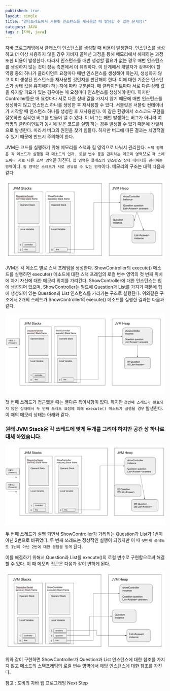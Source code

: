 ```yaml
---
published: true
layout: single
title: "멀티쓰레드에서 서블릿 인스턴스를 재사용할 때 발생할 수 있는 문제점?"
category: JAVA
tags : [자바, java]
---
```


자바 프로그래밍에서 클래스의 인스턴스를 생성할 때 비용이 발생한다. 인스턴스를 생성하고 더 이상 사용하지 않을 경우 가비지 콜렉션 과정을 통해 메모리에서 해제하는 과정 또한 비용이 발생한다. 따라서 인스턴스를 매번 생성할 필요가 없는 경우 매번 인스턴스를 생성하지 않는 것이 성능 측면에서 더 유리하다.
이 단계에서 개발자가 갖추어야 할 역량 중의 하나가 클라이언트 요청마다 매번 인스턴스를 생성해야 하는지, 생성하지 않고 이미 생성된 인스턴스를 재사용할 것인지를 판단해야 한다. 이에 대한 기준은 인스턴스가 상태 값을 유지해야 하는지에 따라 구분된다. 매 클라이언트마다 서로 다른 상태 값을 유지할 피요가 있는 경우에는 매 요청마다 인스턴스를 생성해야 한다. 하지만 Controller등은 매 요청마다 서로 다른 상태 값을 가지지 않기 때문에 매번 인스턴스를 생성하지 않고 인스턴스 하나를 생성한 후 재사용할 수 있다.
서블릿은 서블릿 컨테이너가 시작할 때 인스턴스 하나를 생성한 후 재사용한다. 이 같은 환경에서 소스코드 구현을 잘못하면 심각한 버그를 만들어 낼 수 있다. 이 버그는 매번 발생하는 버그가 아니라 여러명의 클라이언트가 동시에 같은 코드를 실행 하는 경우 발생할 수 있기 때문에 간헐적으로 발생한다. 따라서 버그의 원인을 찾기 힘들다. 하지만 버그에 따른 결과는 치명적일 수 있기 때문에 반드시 주의해야 한다.

JVM은 코드를 실행하기 위해 메모리를 스택과 힙 영역으로 나눠서 관리한다. `스택 영역은 각 메소드가 실행될 때 메소드의 인자. 로컬 변수 등을 관리하는 메모리 영역`으로 `각 스레드마다 서로 다른 스택 영역`을 가진다. `힙 영역은 클래스의 인스턴스 상태 데이터를 관리하는 영역`이다. `힙 영역은 스레드가 서로 공유할 수 있는 영역`이다.
메모리의 구조는 대략 다음과 같다

![connect](/image/2019-10-01-servlet/image-1.png)

JVM은 각 메소드 별로 스택 프레임을 생성한다. ShowController의 execute() 메소드를 실행하면 execute() 메소드에 대한 스택 프레임의 로컬 변수 영역의 첫 번째 위치에 자기 자신에 대한 메모리 위치를 가리킨다. ShowController에 대한 인스턴스는 힙에 생성되어 있으며, ShowController는 필드에 Question과 List<Answer>를 가지기 때문에 힙에 생성되어 있는 Question과 List<Answer> 인스턴스를 가리키는 구조로 실행된다. 위와같은 구조에서 2개의 스레드가 ShowController의 execute() 메소드를 실행한 결과는 다음과 같다.

![connect](/image/2019-10-01-servlet/image-2.png)

첫 번째 쓰레드가 접근했을 때는 별다른 특이사항이 없다. 하지만 `첫번째 스레드가 완료되지 않은 상태에서 두 번째 쓰레드 요청에 의해 execute() 메소드가 실행될 경우` 발생한다. 이 때의 메모리 상태는 아래와 같다. 

### 원래 JVM Stack은 각 쓰레드에 맞게 두개를 그려야 하지만 공간 상 하나로 대체 하였습니다.

![connect](/image/2019-10-01-servlet/image-3.png)

두 번째 쓰레드가 실행 되면서 ShowController가 가리키는 Question과 List<Answer>가 1번이 아닌 2번으로 바뀌었다. 두 번째 쓰레드는 정상적인 실행이 되겠지만 이 때 `첫번째 쓰레드도 1번이 아닌 2번에 대한 응답을 받게` 된다.

이를 해결하기 위해서 Question과 List<Answer>를 execute()의 로컬 변수로 구현함으로써 해결할 수 있다. 이 때 메모리 접근은 다음과 같이 변하게 된다.

![connect](/image/2019-10-01-servlet/image-4.png)

위와 같이 구현하면 ShowController가 Question과 List<Answer> 인스턴스에 대한 참조를 가지지 않고 메소드의 스택프레임의 로컬 변수 영역에서 해당 인스턴스에 대한 참조를 가진다.

참고 : 포비의 자바 웹 프로그래밍 Next Step